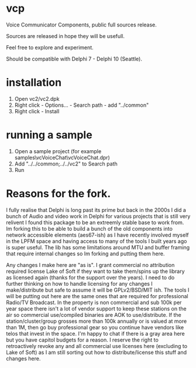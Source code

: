 # vcp
Voice Communicator Components, public full sources release.

Sources are released in hope they will be usefull.

Feel free to explore and experiment.

Should be compatible with Delphi 7 - Delphi 10 (Seattle).


# installation

1. Open vc2/vc2.dpk
2. Right click - Options... - Search path - add "../common"
3. Right click - Install

# running a sample

1. Open a sample project (for example samples\vcVoiceChat\vcVoiceChat.dpr)
2. Add "../../common;../../vc2" to Search path
3. Run

# Reasons for the fork.
I fully realise that Delphi is long past its prime but back in the 2000s I did a bunch of Audio and video work in Delphi for various projects that is still very relivent I found this package to be an extreemly stable base to work from. Im forking this to be able to build a bunch of the old components into network accessible elements (aes67-ish) as I have recently involved myself in the LPFM space and having access to many of the tools I built years ago is super useful. The lib has some limitations around MTU and buffer framing that require internal changes so Im forking and putting them here. 

Any changes I make here are "as is". I grant commercial no attribution required license Lake of Soft if they want to take them/spins up the library as licensed again (thanks for the support over the years). I need to do further thinking on how to handle licensing for any changes I make/distribute but safe to assume it will be GPLv2/BSD/MIT ish. The tools I will be putting out here are the same ones that are required for professional Radio/TV Broadcast. In the property is non commercial and sub 100k per year space there isn't a lot of vendor support to keep these stations on the air so commercial use/compiled binaries are AOK to use/distribute. If the station/cluster/group grosses more than 100k annually or is valued at more than 1M, then go buy professional gear so you continue have vendors like telos that invest in the space. I'm happy to chat if there is a gray area here but you have capitol budgets for a reason. I reserve the right to retroactively revoke any and all commercial use licenses here (excluding to Lake of Soft) as I am still sorting out how to distribute/license this stuff and changes here.

